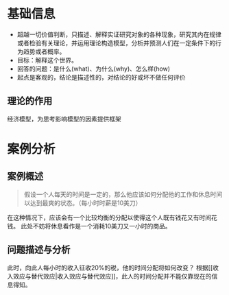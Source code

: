# 基础信息

* 超越一切价值判断，只描述、解释实证研究对象的各种现象，研究其内在规律或者检验有关理论，并运用理论构造模型，分析并预测人们在一定条件下的行为趋势或者概率。
* 目标：解释这个世界。
* 回答的问题：是什么(what)、为什么(why)、怎么样(how)
* 起点是客观的，结论是描述性的，对结论的好或坏不做任何评价
## 理论的作用

经济模型，为思考影响模型的因素提供框架
# 案例分析
## 案例概述
>假设一个人每天的时间是一定的，那么他应该如何分配他的工作和休息时间以达到最爽的状态。（每小时时薪是10美刀）

在这种情况下，应该会有一个比较均衡的分配以使得这个人既有钱花又有时间花钱。
此处不妨将休息看作是一个消耗10美刀又一小时的商品。

## 问题描述与分析

此时，向此人每小时的收入征收20%的税，他的时间分配将如何改变？
根据[[收入效应与替代效应|收入效应与替代效应]]，此人的时间分配并不能仅靠现在的信息得知。

